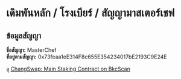 # เดิมพันหลัก / โรงเบียร์ / สัญญามาสเตอร์เชฟ

## ข้อมูลสัญญา

**ชื่อสัญญา:** MasterChef\
**ที่อยู่ตามสัญญา:** 0x73feaa1eE314F8c655E354234017bE2193C9E24E

ดู [ChangSwap: Main Staking Contract on BkcScan](https://bkcscan.com/address/0x73feaa1ee314f8c655e354234017be2193c9e24e)